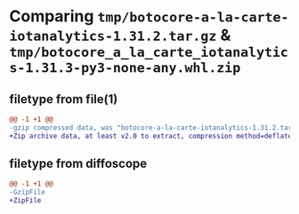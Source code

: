 # Comparing `tmp/botocore-a-la-carte-iotanalytics-1.31.2.tar.gz` & `tmp/botocore_a_la_carte_iotanalytics-1.31.3-py3-none-any.whl.zip`

## filetype from file(1)

```diff
@@ -1 +1 @@
-gzip compressed data, was "botocore-a-la-carte-iotanalytics-1.31.2.tar", last modified: Wed Jul 12 01:44:35 2023, max compression
+Zip archive data, at least v2.0 to extract, compression method=deflate
```

## filetype from diffoscope

```diff
@@ -1 +1 @@
-GzipFile
+ZipFile
```

